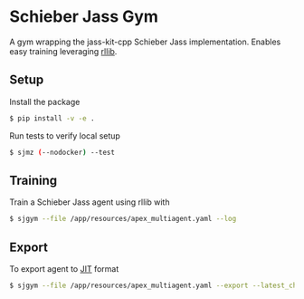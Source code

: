 # Schieber Jass Gym
A gym wrapping the jass-kit-cpp Schieber Jass implementation.
Enables easy training leveraging [rllib](https://docs.ray.io/en/latest/rllib/index.html).

## Setup
Install the package

```bash
$ pip install -v -e .
```

Run tests to verify local setup

```bash
$ sjmz (--nodocker) --test
```

## Training
Train a Schieber Jass agent using rllib with

```bash
$ sjgym --file /app/resources/apex_multiagent.yaml --log
```

## Export
To export agent to [JIT](https://pytorch.org/docs/stable/jit.html) format 

```bash
$ sjgym --file /app/resources/apex_multiagent.yaml --export --latest_checkpoint <path-to-checkpoints>
```